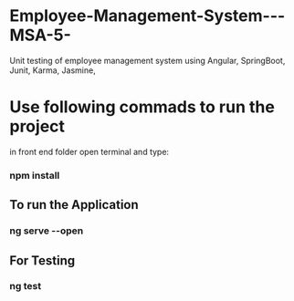 # Employee-Management-System---MSA-5-
Unit testing of employee management system using Angular, SpringBoot, Junit, Karma, Jasmine, 

# Use following commads to run the project
 in front end folder open terminal and type:
### npm install 

## To run the Application
### ng serve --open

## For Testing
### ng test
